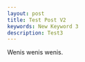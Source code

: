 ```yaml
---
layout: post
title: Test Post V2
keywords: New Keyword 3
description: Test3
---
```

Wenis wenis wenis.
